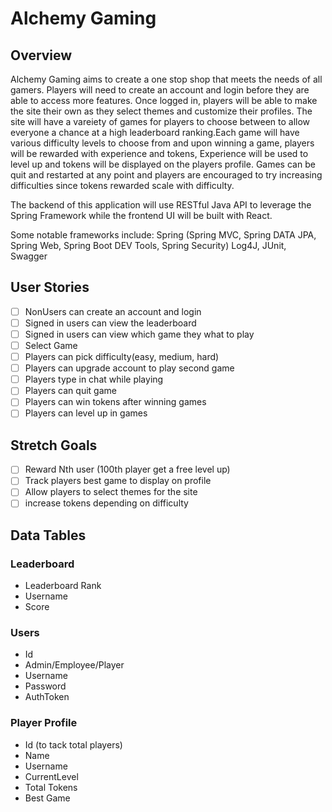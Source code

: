 # Alchemy Gaming
## Overview 
Alchemy Gaming aims to create a one stop shop that meets the needs of all gamers. Players will need to create an account and login before they are able to access more features. Once logged in, players will be able to make the site their own as they select themes and customize their profiles. The site will have a vareiety of games for players to choose between to allow everyone a chance at a high leaderboard ranking.Each game will have various difficulty levels to choose from and upon winning a game, players will be rewarded with experience and tokens, Experience will be used to level up and tokens will be displayed on the players profile. Games can be quit and restarted at any point and players are encouraged to try increasing difficulties since tokens rewarded scale with difficulty. 

The backend of this application will use RESTful Java API to leverage the Spring Framework while the frontend UI will be built with React.

Some notable frameworks include:  Spring (Spring MVC, Spring DATA JPA, Spring Web, Spring Boot DEV Tools, Spring Security) 
                                  Log4J, JUnit, Swagger

## User Stories
- [ ] NonUsers can create an account and login
- [ ] Signed in users can view the leaderboard
- [ ] Signed in users can view which game they what to play
- [ ] Select Game
- [ ] Players can pick difficulty(easy, medium, hard)
- [ ] Players can upgrade account to play second game
- [ ] Players type in chat while playing
- [ ] Players can quit game
- [ ] Players can win tokens after winning games
- [ ] Players can level up in games

## Stretch Goals
- [ ] Reward Nth user (100th player get a free level up)
- [ ] Track players best game to display on profile
- [ ] Allow players to select themes for the site
- [ ] increase tokens depending on difficulty

## Data Tables
### Leaderboard
- Leaderboard Rank
- Username
- Score

### Users
- Id
- Admin/Employee/Player
- Username
- Password
- AuthToken

### Player Profile
- Id (to tack total players)
- Name
- Username
- CurrentLevel
- Total Tokens
- Best Game

